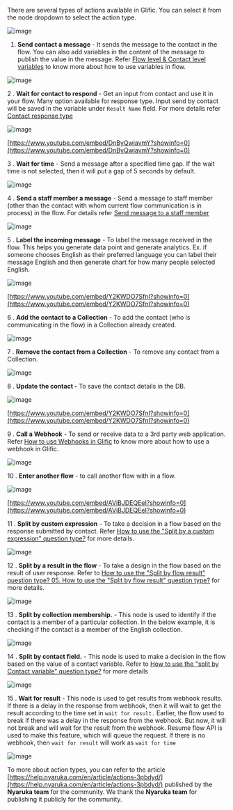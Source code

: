 There are several types of actions available in Glific. You can select it from the node dropdown to select the action type.

![image](https://user-images.githubusercontent.com/32592458/218254809-98cd5c22-db91-4fe0-a31b-5551be087d0a.png)

1. **Send contact a message** - It sends the message to the contact in the flow. You can also add variables in the content of the message to publish the value in the message. Refer [Flow level &amp; Contact level variables](https://glific.github.io/docs/docs/Flows/Flow%20Variables/Flow%20variables%20vs%20Contact%20variables/) to know more about how to use variables in flow.

![image](https://user-images.githubusercontent.com/32592458/218254828-66a5d970-b108-4fdb-bca2-94b5cb00b9de.png)

2 . **Wait for contact to respond** - Get an input from contact and use it in your flow. Many option available for response type. Input send by contact will be saved in the variable under `Result Name` field. For more details refer [Contact response type](https://glific.github.io/docs/docs/Flows/Flow%20Actions/Contact%20response%20type/)

![image](https://user-images.githubusercontent.com/32592458/218254838-842fa88a-6498-4e2e-909f-690e63cabbeb.png)

[https://www.youtube.com/embed/DnByQwiavmY?showinfo=0](https://www.youtube.com/embed/DnByQwiavmY?showinfo=0)

3 . **Wait for time** - Send a message after a specified time gap. If the wait time is not selected, then it will put a gap of 5 seconds by default.

![image](https://user-images.githubusercontent.com/32592458/218254842-329a718e-5606-475b-b1b6-36270af2350a.png)

4 . **Send a staff member a message** - Send a message to staff member (other than the contact with whom current flow communication is in process) in the flow. For details refer [Send message to a staff member](https://glific.github.io/docs/docs/Flows/Flow%20Actions/Send%20message%20to%20a%20staff%20member/)

![image](https://user-images.githubusercontent.com/32592458/218254845-9f2d9439-cdbe-4a6a-bb7b-a3979cbddf0d.png)

5 . **Label the incoming message** - To label the message received in the flow. This helps you generate data point and generate analytics. Ex. if someone chooses English as their preferred language you can label their message English and then generate chart for how many people selected English.

![image](https://user-images.githubusercontent.com/32592458/218254849-f5049dcb-4c84-4250-b235-efec35a43360.png)

[https://www.youtube.com/embed/Y2KWDO7SfnI?showinfo=0](https://www.youtube.com/embed/Y2KWDO7SfnI?showinfo=0)

6 . **Add the contact to a Collection** - To add the contact (who is communicating in the flow) in a Collection already created.

![image](https://user-images.githubusercontent.com/32592458/218254853-92a41e65-04b3-454b-9b68-c59b01059181.png)

7 . **Remove the contact from a Collection** - To remove any contact from a Collection.

![image](https://user-images.githubusercontent.com/32592458/218254859-2319fcc8-b20c-48e4-8b91-bc0d91566efc.png)

8 . **Update the contact -** To save the contact details in the DB.

![image](https://user-images.githubusercontent.com/32592458/218254866-45b33197-cb90-41ff-8a06-64f05eacb654.png)

[https://www.youtube.com/embed/Y2KWDO7SfnI?showinfo=0](https://www.youtube.com/embed/Y2KWDO7SfnI?showinfo=0)

9 . **Call a Webhook** - To send or receive data to a 3rd party web application. Refer [How to use Webhooks in Glific](https://glific.github.io/docs/docs/Integrations/How%20to%20use%20Webhooks%20in%20Glific/) to know more about how to use a webhook in Glific.

![image](https://user-images.githubusercontent.com/32592458/218254875-8f7c1d57-abdb-49c9-a7a1-a3961c34f1e8.png)

10 . **Enter another flow** - to call another flow with in a flow.

![image](https://user-images.githubusercontent.com/32592458/218254882-58f96b9c-8b67-4ef7-93c0-9d47c8e4da55.png)

[https://www.youtube.com/embed/AViBJDEQEeI?showinfo=0](https://www.youtube.com/embed/AViBJDEQEeI?showinfo=0)

11 . **Split by custom expression** - To take a decision in a flow based on the response submitted by contact. Refer [How to use the &quot;Split by a custom expression&quot; question type?](https://glific.github.io/docs/docs/Flows/Flow%20Actions/How%20to%20use%20the%20Split%20by%20a%20custom%20expression%20question%20type/) for more details.

![image](https://user-images.githubusercontent.com/32592458/218254886-5a4489ec-5f2e-4d37-aafa-46a2f02aa626.png)

12 . **Split by a result in the flow** - To take a design in the flow based on the result of user response. Refer to [How to use the &quot;Split by flow result&quot; question type? 05. How to use the &quot;Split by flow result&quot; question type?](https://glific.github.io/docs/docs/Flows/Flow%20Actions/How%20to%20use%20the%20Split%20by%20flow%20result%20question%20type/) for more details.

![image](https://user-images.githubusercontent.com/32592458/218254893-5c96109c-1039-4bd5-bbf5-1b634f1c9528.png)

13 . **Split by collection membership.** - This node is used to identify if the contact is a member of a particular collection. In the below example, it is checking if the contact is a member of the English collection.

![image](https://user-images.githubusercontent.com/32592458/218254903-b911e5bc-a95e-44be-ac30-3c06a5bf9b96.png)

14 . **Split by contact field.** - This node is used to make a decision in the flow based on the value of a contact variable. Refer to [How to use the &quot;split by Contact variable&quot; question type?](https://glific.github.io/docs/docs/Flows/Flow%20Actions/How%20to%20use%20the%20split%20by%20Contact%20variable%20question%20type/) for more details

![image](https://user-images.githubusercontent.com/32592458/218254909-ec862a4a-be66-4a03-9904-00bd3830e2cd.png)

15 . **Wait for result** - This node is used to get results from webhook results. If there is a delay in the response from webhook, then it will wait to get the result according to the time set in `wait for result.` Earlier, the flow used to break if there was a delay in the response from the webhook. But now, it will not break and will wait for the result from the webhook. Resume flow API is used to make this feature, which will queue the request. If there is no webhook, then `wait for result` will work as `wait for time`

![image](https://user-images.githubusercontent.com/32592458/218254915-246fc560-c516-40c4-a29b-0d9a5ad69b21.png)

To more about action types, you can refer to the article [https://help.nyaruka.com/en/article/actions-3pbdyd/](https://help.nyaruka.com/en/article/actions-3pbdyd/) published by the **Nyaruka team** for the community. We thank the **Nyaruka team** for publishing it publicly for the community.
